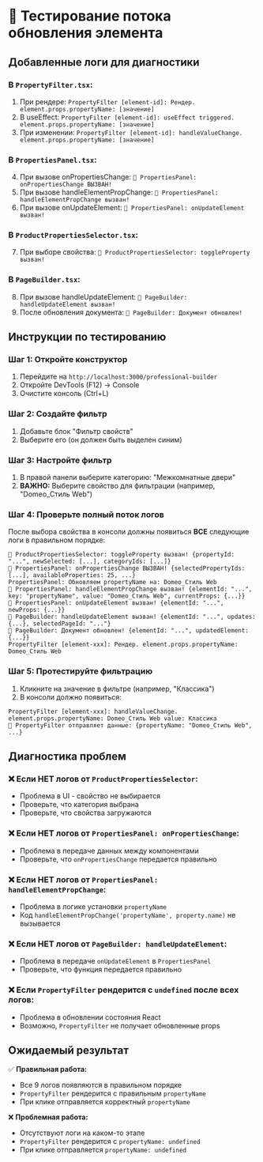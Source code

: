 # 🔧 Тестирование потока обновления элемента

## Добавленные логи для диагностики

### В `PropertyFilter.tsx`:
1. При рендере: `PropertyFilter [element-id]: Рендер. element.props.propertyName: [значение]`
2. В useEffect: `PropertyFilter [element-id]: useEffect triggered. element.props.propertyName: [значение]`
3. При изменении: `PropertyFilter [element-id]: handleValueChange. element.props.propertyName: [значение]`

### В `PropertiesPanel.tsx`:
4. При вызове onPropertiesChange: `🚨 PropertiesPanel: onPropertiesChange ВЫЗВАН!`
5. При вызове handleElementPropChange: `🚨 PropertiesPanel: handleElementPropChange вызван!`
6. При вызове onUpdateElement: `🚨 PropertiesPanel: onUpdateElement вызван!`

### В `ProductPropertiesSelector.tsx`:
7. При выборе свойства: `🚨 ProductPropertiesSelector: toggleProperty вызван!`

### В `PageBuilder.tsx`:
8. При вызове handleUpdateElement: `🚨 PageBuilder: handleUpdateElement вызван!`
9. После обновления документа: `🚨 PageBuilder: Документ обновлен!`

## Инструкции по тестированию

### Шаг 1: Откройте конструктор
1. Перейдите на `http://localhost:3000/professional-builder`
2. Откройте DevTools (F12) → Console
3. Очистите консоль (Ctrl+L)

### Шаг 2: Создайте фильтр
1. Добавьте блок "Фильтр свойств"
2. Выберите его (он должен быть выделен синим)

### Шаг 3: Настройте фильтр
1. В правой панели выберите категорию: "Межкомнатные двери"
2. **ВАЖНО:** Выберите свойство для фильтрации (например, "Domeo_Стиль Web")

### Шаг 4: Проверьте полный поток логов
После выбора свойства в консоли должны появиться **ВСЕ** следующие логи в правильном порядке:

```
🚨 ProductPropertiesSelector: toggleProperty вызван! {propertyId: "...", newSelected: [...], categoryIds: [...]}
🚨 PropertiesPanel: onPropertiesChange ВЫЗВАН! {selectedPropertyIds: [...], availableProperties: 25, ...}
PropertiesPanel: Обновляем propertyName на: Domeo_Стиль Web
🚨 PropertiesPanel: handleElementPropChange вызван! {elementId: "...", key: "propertyName", value: "Domeo_Стиль Web", currentProps: {...}}
🚨 PropertiesPanel: onUpdateElement вызван! {elementId: "...", newProps: {...}}
🚨 PageBuilder: handleUpdateElement вызван! {elementId: "...", updates: {...}, selectedPageId: "..."}
🚨 PageBuilder: Документ обновлен! {elementId: "...", updatedElement: {...}}
PropertyFilter [element-xxx]: Рендер. element.props.propertyName: Domeo_Стиль Web
```

### Шаг 5: Протестируйте фильтрацию
1. Кликните на значение в фильтре (например, "Классика")
2. В консоли должно появиться:
```
PropertyFilter [element-xxx]: handleValueChange. element.props.propertyName: Domeo_Стиль Web value: Классика
🔗 PropertyFilter отправляет данные: {propertyName: "Domeo_Стиль Web", ...}
```

## Диагностика проблем

### ❌ **Если НЕТ логов от `ProductPropertiesSelector`:**
- Проблема в UI - свойство не выбирается
- Проверьте, что категория выбрана
- Проверьте, что свойства загружаются

### ❌ **Если НЕТ логов от `PropertiesPanel: onPropertiesChange`:**
- Проблема в передаче данных между компонентами
- Проверьте, что `onPropertiesChange` передается правильно

### ❌ **Если НЕТ логов от `PropertiesPanel: handleElementPropChange`:**
- Проблема в логике установки `propertyName`
- Код `handleElementPropChange('propertyName', property.name)` не вызывается

### ❌ **Если НЕТ логов от `PageBuilder: handleUpdateElement`:**
- Проблема в передаче `onUpdateElement` в `PropertiesPanel`
- Проверьте, что функция передается правильно

### ❌ **Если `PropertyFilter` рендерится с `undefined` после всех логов:**
- Проблема в обновлении состояния React
- Возможно, `PropertyFilter` не получает обновленные props

## Ожидаемый результат

✅ **Правильная работа:**
- Все 9 логов появляются в правильном порядке
- `PropertyFilter` рендерится с правильным `propertyName`
- При клике отправляется корректный `propertyName`

❌ **Проблемная работа:**
- Отсутствуют логи на каком-то этапе
- `PropertyFilter` рендерится с `propertyName: undefined`
- При клике отправляется `propertyName: undefined`

